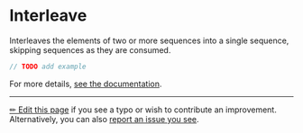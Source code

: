 # Interleave

Interleaves the elements of two or more sequences into a single sequence,
skipping sequences as they are consumed.

```c# --destination-file ../code/Program.cs --region statements --project ../code/TryMoreLinq.csproj
// TODO add example
```

For more details, [see the documentation][doc].

---

[&#x270F; Edit this page][edit] if you see a typo or wish to contribute an
improvement. Alternatively, you can also [report an issue you see][issue].


[edit]: https://github.com/morelinq/try/edit/master/m/interleave.md
[issue]: https://github.com/morelinq/try/issues/new?title=Interleave
[doc]: https://morelinq.github.io/3.1/ref/api/html/M_MoreLinq_MoreEnumerable_Interleave__1.htm

